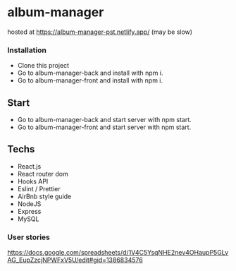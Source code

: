 # album-manager

hosted at https://album-manager-pst.netlify.app/ (may be slow)

### Installation

- Clone this project
- Go to album-manager-back and install with npm i.
- Go to album-manager-front and install with npm i.

## Start

- Go to album-manager-back and start server with npm start.
- Go to album-manager-front and start server with npm start.


## Techs

- React.js
- React router dom
- Hooks API
- Eslint / Prettier 
- AirBnb style guide
- NodeJS
- Express
- MySQL



### User stories

https://docs.google.com/spreadsheets/d/1V4C5YsqNHE2nev4OHaupP5GLvAG_EupZzcjNPWFxV5U/edit#gid=1386834576
